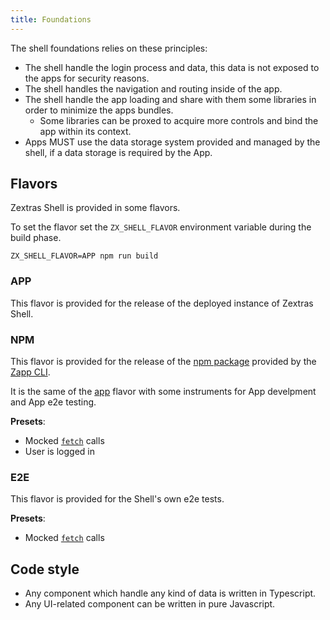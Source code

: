 ```yaml
---
title: Foundations
---
```


The shell foundations relies on these principles:

- The shell handle the login process and data, this data is not exposed
  to the apps for security reasons.
- The shell handles the navigation and routing inside of the app.
- The shell handle the app loading and share with them some libraries in 
  order to minimize the apps bundles.
  - Some libraries can be proxed to acquire more controls and bind the app within its context.
- Apps MUST use the data storage system provided and managed by the shell, if a data storage is required by the App.

## Flavors
Zextras Shell is provided in some flavors.

To set the flavor set the `ZX_SHELL_FLAVOR` environment variable during the build phase.
```shell script
ZX_SHELL_FLAVOR=APP npm run build
```

### APP
This flavor is provided for the release of the deployed instance of Zextras Shell.

### NPM
This flavor is provided for the release of the [npm package][1] provided by the [Zapp CLI][2].

It is the same of the [app][3] flavor with some instruments for App develpment and App e2e testing.

**Presets**:
- Mocked [`fetch`][5] calls
- User is logged in

### E2E
This flavor is provided for the Shell's own e2e tests.

**Presets**:
- Mocked [`fetch`][5] calls

## Code style
- Any component which handle any kind of data is written in Typescript.
- Any UI-related component can be written in pure Javascript.

[1]: https://www.npmjs.com/package/@zextras/zapp-shell
[2]: https://www.npmjs.com/package/@zextras/zapp-cli
[3]: #app
[4]: testing.md#e2e-tests
[5]: https://developer.mozilla.org/en-US/docs/Web/API/Fetch_API

